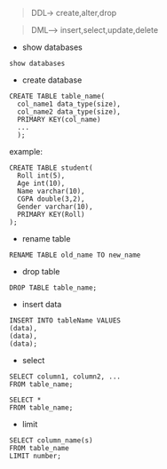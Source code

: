 > DDL-> create,alter,drop

> DML--> insert,select,update,delete

- show databases

```
show databases
```

- create database

```
CREATE TABLE table_name(
  col_name1 data_type(size),
  col_name2 data_type(size),
  PRIMARY KEY(col_name)
  ...
  );
```

example:

```
CREATE TABLE student(
  Roll int(5),
  Age int(10),
  Name varchar(10),
  CGPA double(3,2),
  Gender varchar(10),
  PRIMARY KEY(Roll)
);
```

- rename table

```
RENAME TABLE old_name TO new_name
```

- drop table

```
DROP TABLE table_name;
```

- insert data

```
INSERT INTO tableName VALUES
(data),
(data),
(data);
```

- select

```
SELECT column1, column2, ...
FROM table_name;
```

```
SELECT *
FROM table_name;
```

- limit

```
SELECT column_name(s)
FROM table_name
LIMIT number;
```
